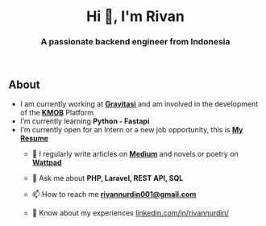 <h1 align="center">Hi 👋, I'm Rivan</h1>
<h3 align="center">A passionate backend engineer from Indonesia</h3>
<br>

<h2> About</h2>
<ul>
 <li>I am currently working at <b><a href="https://www.gravitasi.co.id" target="_blank">Gravitasi</a></b> and am involved in the development of the <b><a href="https://www.gravitasi.co.id/portfolio/kmob-pemda-depok" target="_blank">KMOB</a></b> Platform </li>

<li>I’m currently learning <b>Python - Fastapi</b></li>
<li>I’m currently open for an Intern or a new job opportunity, this is <b> <a href="Rivan Nurdin Resume BackEnd Engineer.pdf" target="_blank">My Resume</a></b></li>

<!---

 👨‍💻 All of my projects are available at [rivan-codes.github.io](rivan-codes.github.io)

-->

- 📝 I regularly write articles on **[Medium](rivannurdin.medium.com)** and novels or poetry on **[Wattpad](https://www.wattpad.com/user/rivannurdin)**

- 💬 Ask me about **PHP, Laravel, REST API, SQL**

- 📫 How to reach me **rivannurdin001@gmail.com**

- 📄 Know about my experiences [linkedin.com/in/rivannurdin/](linkedin.com/in/rivannurdin/)

  </ul>
